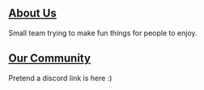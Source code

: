 ## [About Us](About_Us)
Small team trying to make fun things for people to enjoy.

## [Our Community](Our_Community)
Pretend a discord link is here :)


